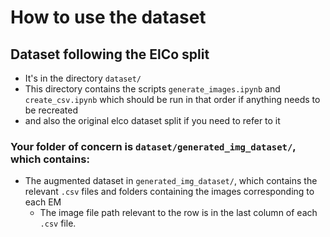 # How to use the dataset

## Dataset following the ElCo split
* It's in the directory `dataset/`
* This directory contains the scripts `generate_images.ipynb` and `create_csv.ipynb` which should be run in that order if anything needs to be recreated
* and also the original elco dataset split if you need to refer to it
  
### Your folder of concern is `dataset/generated_img_dataset/`, which contains:

* The augmented dataset in `generated_img_dataset/`, which contains the relevant `.csv` files and folders containing the images corresponding to each EM
    * The image file path relevant to the row is in the last column of each `.csv` file.
